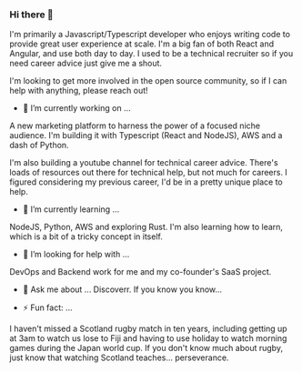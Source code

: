 ### Hi there 👋

I'm primarily a Javascript/Typescript developer who enjoys writing code to provide great user experience at scale. I'm a big fan of both React and Angular, and use both day to day. I used to be a technical recruiter so if you need career advice just give me a shout.

I'm looking to get more involved in the open source community, so if I can help with anything, please reach out!

- 🔭 I’m currently working on ...

A new marketing platform to harness the power of a focused niche audience. I'm building it with Typescript (React and NodeJS), AWS and a dash of Python.

I'm also building a youtube channel for technical career advice. There's loads of resources out there for technical help, but not much for careers. I figured considering my previous career, I'd be in a pretty unique place to help.

- 🌱 I’m currently learning ...

NodeJS, Python, AWS and exploring Rust. I'm also learning how to learn, which is a bit of a tricky concept in itself. 

- 🤔 I’m looking for help with ...

DevOps and Backend work for me and my co-founder's SaaS project.

- 💬 Ask me about ...
Discoverr. If you know you know...

- ⚡ Fun fact: ...

I haven't missed a Scotland rugby match in ten years, including getting up at 3am to watch us lose to Fiji and having to use holiday to watch morning
games during the Japan world cup. If you don't know much about rugby, just know that watching Scotland teaches... perseverance.

<!--
**Reikon95/reikon95** is a ✨ _special_ ✨ repository because its `README.md` (this file) appears on your GitHub profile.

Here are some ideas to get you started:

- 🔭 I’m currently working on ...
- 🌱 I’m currently learning ...
- 👯 I’m looking to collaborate on ...
- 🤔 I’m looking for help with ...
- 💬 Ask me about ...
- 📫 How to reach me: ...
- 😄 Pronouns: ...
- ⚡ Fun fact: ...
-->
